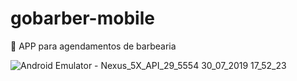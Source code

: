 # gobarber-mobile
👳 APP para agendamentos de barbearia

![Android Emulator - Nexus_5X_API_29_5554 30_07_2019 17_52_23](https://user-images.githubusercontent.com/31289353/62164904-9cdc6f80-b2f3-11e9-85a9-d6c2f3570fed.png)
